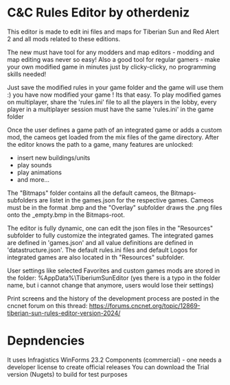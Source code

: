 # C&amp;C Rules Editor by otherdeniz

This editor is made to edit ini files and maps for Tiberian Sun and Red Alert 2 and all mods related to these editions.

The new must have tool for any modders and map editors - modding and map editing was never so easy!
Also a good tool for regular gamers - make your own modified game in minutes just by clicky-clicky, no programming skills needed!

Just save the modified rules in your game folder and the game will use them :) you have now modified your game ! Its that easy.
To play modified games on multiplayer, share the 'rules.ini' file to all the players in the lobby,
every player in a multiplayer session must have the same 'rules.ini' in the game folder

Once the user defines a game path of an integrated game or adds a custom mod, the cameos get loaded from the mix files of the game directory.
After the editor knows the path to a game, many features are unlocked:
- insert new buildings/units
- play sounds
- play animations
- and more...

The "Bitmaps" folder contains all the default cameos, the Bitmaps-subfolders are listet in the games.json for the respective games. 
Cameos must be in the format .bmp and the "Overlay" subfolder draws the .png files onto the _empty.bmp in the Bitmaps-root.

The editor is fully dynamic, one can edit the json files in the "Resources" subfolder to fully customize the integrated games.
The integrated games are defined in 'games.json' and all value definitions are defined in 'datastructure.json'.
The default rules.ini files and default Logos for integrated games are also located in th "Resources" subfolder.

User settings like selected Favorites and custom games mods are stored in the folder: %AppData%\TiberiumSunEditor
(yes there is a typo in the folder name, but i cannot change that anymore, users would lose their settings)

Print screens and the history of the development process are posted in the cncnet forum on this thread:
https://forums.cncnet.org/topic/12869-tiberian-sun-rules-editor-version-2024/

# Depndencies

It uses Infragistics WinForms 23.2 Components (commercial) - one needs a developer license to create official releases
You can download the Trial version (Nugets) to build for test purposes

